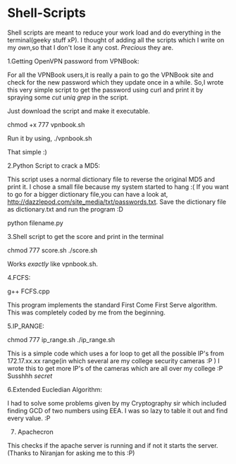 Shell-Scripts
=============

Shell scripts are meant to reduce your work load and do everything in the terminal(geeky stuff xP). I thought of adding all the scripts which I write on my *own*,so that I don't lose it any cost. *Precious* they are.


1.Getting OpenVPN password from VPNBook:

For all the VPNBook users,it is really a pain to go the VPNBook site and check for the new password which they update once in a while.
So,I wrote this very simple script to get the password using curl and print it by spraying some *cut* *uniq* *grep* in the script.

Just download the script and make it executable.

chmod +x 777 vpnbook.sh

Run it by using,
./vpnbook.sh

That simple :) 


2.Python Script to crack a MD5:

This script uses a normal dictionary file to reverse the original MD5 and print it.
I chose a small file because my system started to hang :(
If you want to go for a bigger dictionary file,you can have a look at,
http://dazzlepod.com/site_media/txt/passwords.txt.
Save the dictionary file as dictionary.txt and run the program :D

python filename.py


3.Shell script to get the score and print in the terminal

chmod 777 score.sh
./score.sh

Works *exactly* like vpnbook.sh.

4.FCFS:

g++ FCFS.cpp

This program implements the standard First Come First Serve algorithm.
This was completely coded by me from the beginning. 

5.IP_RANGE:

chmod 777 ip_range.sh
./ip_range.sh

This is a simple code which uses a for loop to get all the possible IP's from 172.17.xx.xx range(in which several are my college security cameras :P )
I wrote this to get more IP's of the cameras which are all over my college :P
Susshhh *secret*

6.Extended Eucledian Algorithm:

I had to solve some problems given by my Cryptography sir which included finding GCD of two numbers using EEA. I was so lazy to table it out and find every value. :P

7. Apachecron

This checks if the apache server is running and if not it starts the server.
(Thanks to Niranjan for asking me to this :P)

